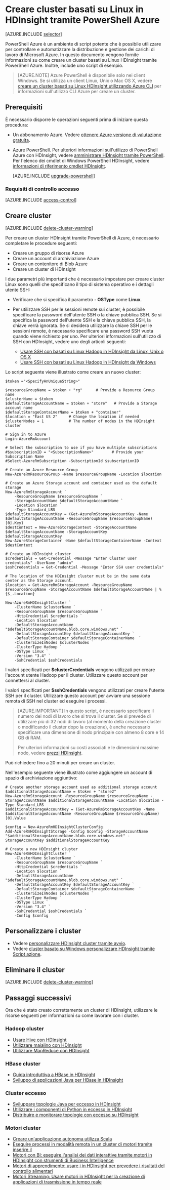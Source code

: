 <properties
    pageTitle="Creare cluster Hadoop, HBase, eccesso o motori su Linux in uso di PowerShell Azure HDInsight | Microsoft Azure"
    description="Informazioni su come creare cluster Hadoop, HBase, eccesso o motori su Linux per HDInsight tramite PowerShell Azure."
    services="hdinsight"
    documentationCenter=""
    authors="nitinme"
    manager="jhubbard"
    editor="cgronlun"
    tags="azure-portal"/>

<tags
    ms.service="hdinsight"
    ms.devlang="na"
    ms.topic="article"
    ms.tgt_pltfrm="na"
    ms.workload="big-data"
    ms.date="10/05/2016"
    ms.author="nitinme"/>

# <a name="create-linux-based-clusters-in-hdinsight-by-using-azure-powershell"></a>Creare cluster basati su Linux in HDInsight tramite PowerShell Azure

[AZURE.INCLUDE [selector](../../includes/hdinsight-selector-create-clusters.md)]

PowerShell Azure è un ambiente di script potente che è possibile utilizzare per controllare e automatizzare la distribuzione e gestione dei carichi di lavoro di Microsoft Azure. In questo documento vengono fornite informazioni su come creare un cluster basati su Linux HDInsight tramite PowerShell Azure. Inoltre, include uno script di esempio.

> [AZURE.NOTE] Azure PowerShell è disponibile solo nei client Windows. Se si utilizza un client Linux, Unix o Mac OS X, vedere [creare un cluster basati su Linux HDInsight utilizzando Azure CLI](hdinsight-hadoop-create-linux-clusters-azure-cli.md) per informazioni sull'utilizzo CLI Azure per creare un cluster.

## <a name="prerequisites"></a>Prerequisiti
È necessario disporre le operazioni seguenti prima di iniziare questa procedura:

- Un abbonamento Azure. Vedere [ottenere Azure versione di valutazione gratuita](https://azure.microsoft.com/documentation/videos/get-azure-free-trial-for-testing-hadoop-in-hdinsight/).

- Azure PowerShell.
    Per ulteriori informazioni sull'utilizzo di PowerShell Azure con HDInsight, vedere [amministrare HDInsight tramite PowerShell](hdinsight-administer-use-powershell.md). Per l'elenco dei cmdlet di Windows PowerShell HDInsight, vedere [informazioni di riferimento cmdlet HDInsight](https://msdn.microsoft.com/library/azure/dn858087.aspx).

    [AZURE.INCLUDE [upgrade-powershell](../../includes/hdinsight-use-latest-powershell.md)]

### <a name="access-control-requirements"></a>Requisiti di controllo accesso

[AZURE.INCLUDE [access-control](../../includes/hdinsight-access-control-requirements.md)]

## <a name="create-clusters"></a>Creare cluster

[AZURE.INCLUDE [delete-cluster-warning](../../includes/hdinsight-delete-cluster-warning.md)]

Per creare un cluster HDInsight tramite PowerShell di Azure, è necessario completare le procedure seguenti:

- Creare un gruppo di risorse Azure
- Creare un account di archiviazione Azure
- Creare un contenitore di Blob Azure
- Creare un cluster di HDInsight

I due parametri più importanti che è necessario impostare per creare cluster Linux sono quelli che specificano il tipo di sistema operativo e i dettagli utente SSH:

- Verificare che si specifica il parametro **- OSType** come **Linux**.
- Per utilizzare SSH per le sessioni remote sui cluster, è possibile specificare la password dell'utente SSH o la chiave pubblica SSH. Se si specifica la password dell'utente SSH e la chiave pubblica SSH, la chiave verrà ignorata. Se si desidera utilizzare la chiave SSH per le sessioni remote, è necessario specificare una password SSH vuota quando viene richiesto per uno. Per ulteriori informazioni sull'utilizzo di SSH con HDInsight, vedere uno degli articoli seguenti:

    * [Usare SSH con basati su Linux Hadoop in HDInsight da Linux, Unix o OS X](hdinsight-hadoop-linux-use-ssh-unix.md)
    * [Usare SSH con basati su Linux Hadoop in HDInsight da Windows](hdinsight-hadoop-linux-use-ssh-windows.md)

Lo script seguente viene illustrato come creare un nuovo cluster:

    $token ="<SpecifyAnUniqueString>"

    $resourceGroupName = $token + "rg"      # Provide a Resource Group name
    $clusterName = $token
    $defaultStorageAccountName = $token + "store"   # Provide a Storage account name
    $defaultStorageContainerName = $token + "container"
    $location = "East US 2"     # Change the location if needed
    $clusterNodes = 1           # The number of nodes in the HDInsight cluster

    # Sign in to Azure
    Login-AzureRmAccount

    # Select the subscription to use if you have multiple subscriptions
    #$subscriptionID = "<SubscriptionName>"        # Provide your Subscription Name
    #Select-AzureRmSubscription -SubscriptionId $subscriptionID

    # Create an Azure Resource Group
    New-AzureRmResourceGroup -Name $resourceGroupName -Location $location

    # Create an Azure Storage account and container used as the default storage
    New-AzureRmStorageAccount `
        -ResourceGroupName $resourceGroupName `
        -StorageAccountName $defaultStorageAccountName `
        -Location $location `
        -Type Standard_LRS
    $defaultStorageAccountKey = (Get-AzureRmStorageAccountKey -Name $defaultStorageAccountName -ResourceGroupName $resourceGroupName)[0].Key1
    $destContext = New-AzureStorageContext -StorageAccountName $defaultStorageAccountName -StorageAccountKey $defaultStorageAccountKey
    New-AzureStorageContainer -Name $defaultStorageContainerName -Context $destContext

    # Create an HDInsight cluster
    $credentials = Get-Credential -Message "Enter Cluster user credentials" -UserName "admin"
    $sshCredentials = Get-Credential -Message "Enter SSH user credentials"

    # The location of the HDInsight cluster must be in the same data center as the Storage account.
    $location = Get-AzureRmStorageAccount -ResourceGroupName $resourceGroupName -StorageAccountName $defaultStorageAccountName | %{$_.Location}

    New-AzureRmHDInsightCluster `
        -ClusterName $clusterName `
        -ResourceGroupName $resourceGroupName `
        -HttpCredential $credentials `
        -Location $location `
        -DefaultStorageAccountName "$defaultStorageAccountName.blob.core.windows.net" `
        -DefaultStorageAccountKey $defaultStorageAccountKey `
        -DefaultStorageContainer $defaultStorageContainerName  `
        -ClusterSizeInNodes $clusterNodes `
        -ClusterType Hadoop `
        -OSType Linux `
        -Version "3.4" `
        -SshCredential $sshCredentials

I valori specificati per **$clusterCredentials** vengono utilizzati per creare l'account utente Hadoop per il cluster. Utilizzare questo account per connettersi al cluster.

I valori specificati per **$sshCredentials** vengono utilizzati per creare l'utente SSH per il cluster. Utilizzare questo account per avviare una sessione remota di SSH nel cluster ed eseguire i processi.

> [AZURE.IMPORTANT] In questo script, è necessario specificare il numero dei nodi di lavoro che si trova il cluster. Se si prevede di utilizzare più di 32 nodi di lavoro (al momento della creazione cluster o modificando il cluster dopo la creazione), è anche necessario specificare una dimensione di nodo principale con almeno 8 core e 14 GB di RAM.
>
> Per ulteriori informazioni su costi associati e le dimensioni massime nodo, vedere [prezzi HDInsight](https://azure.microsoft.com/pricing/details/hdinsight/).

Può richiedere fino a 20 minuti per creare un cluster.

Nell'esempio seguente viene illustrato come aggiungere un account di spazio di archiviazione aggiuntivo:

    # Create another storage account used as additional storage account
    $additionalStorageAccountName = $token + "store2"
    New-AzureRmStorageAccount -ResourceGroupName $resourceGroupName -StorageAccountName $additionalStorageAccountName -Location $location -Type Standard_LRS
    $additionalStorageAccountKey = (Get-AzureRmStorageAccountKey -Name $additionalStorageAccountName -ResourceGroupName $resourceGroupName)[0].Value

    $config = New-AzureRmHDInsightClusterConfig
    Add-AzureRmHDInsightStorage -Config $config -StorageAccountName "$additionalStorageAccountName.blob.core.windows.net" -StorageAccountKey $additionalStorageAccountKey

    # Create a new HDInsight cluster
    New-AzureRmHDInsightCluster `
        -ClusterName $clusterName `
        -ResourceGroupName $resourceGroupName `
        -HttpCredential $credentials `
        -Location $location `
        -DefaultStorageAccountName "$defaultStorageAccountName.blob.core.windows.net" `
        -DefaultStorageAccountKey $defaultStorageAccountKey `
        -DefaultStorageContainer $defaultStorageContainerName  `
        -ClusterSizeInNodes $clusterNodes `
        -ClusterType Hadoop `
        -OSType Linux `
        -Version "3.4" `
        -SshCredential $sshCredentials `
        -Config $config

## <a name="customize-clusters"></a>Personalizzare i cluster

- Vedere [personalizzare HDInsight cluster tramite avvio](hdinsight-hadoop-customize-cluster-bootstrap.md#use-azure-powershell).
- Vedere [cluster basato su Windows personalizzare HDInsight tramite Script azione](hdinsight-hadoop-customize-cluster.md#call-scripts-using-azure-powershell).

## <a name="delete-the-cluster"></a>Eliminare il cluster

[AZURE.INCLUDE [delete-cluster-warning](../../includes/hdinsight-delete-cluster-warning.md)]

## <a name="next-steps"></a>Passaggi successivi

Ora che è stato creato correttamente un cluster di HDInsight, utilizzare le risorse seguenti per informazioni su come lavorare con i cluster.

### <a name="hadoop-clusters"></a>Hadoop cluster

* [Usare Hive con HDInsight](hdinsight-use-hive.md)
* [Utilizzare maialino con HDInsight](hdinsight-use-pig.md)
* [Utilizzare MapReduce con HDInsight](hdinsight-use-mapreduce.md)

### <a name="hbase-clusters"></a>HBase cluster

* [Guida introduttiva a HBase in HDInsight](hdinsight-hbase-tutorial-get-started-linux.md)
* [Sviluppo di applicazioni Java per HBase in HDInsight](hdinsight-hbase-build-java-maven-linux.md)

### <a name="storm-clusters"></a>Cluster eccesso

* [Sviluppare topologie Java per eccesso in HDInsight](hdinsight-storm-develop-java-topology.md)
* [Utilizzare i componenti di Python in eccesso in HDInsight](hdinsight-storm-develop-python-topology.md)
* [Distribuire e monitorare topologie con eccesso su HDInsight](hdinsight-storm-deploy-monitor-topology-linux.md)

### <a name="spark-clusters"></a>Motori cluster

* [Creare un'applicazione autonoma utilizza Scala](hdinsight-apache-spark-create-standalone-application.md)
* [Eseguire processi in modalità remota in un cluster di motori tramite inserire il](hdinsight-apache-spark-livy-rest-interface.md)
* [Motori con BI: eseguire l'analisi dei dati interattive tramite motori in HDInsight con strumenti di Business Intelligence](hdinsight-apache-spark-use-bi-tools.md)
* [Motori di apprendimento: usare i in HDInsight per prevedere i risultati del controllo alimentari](hdinsight-apache-spark-machine-learning-mllib-ipython.md)
* [Motori Streaming: Usare motori in HDInsight per la creazione di applicazioni di trasmissione in tempo reale](hdinsight-apache-spark-eventhub-streaming.md)
